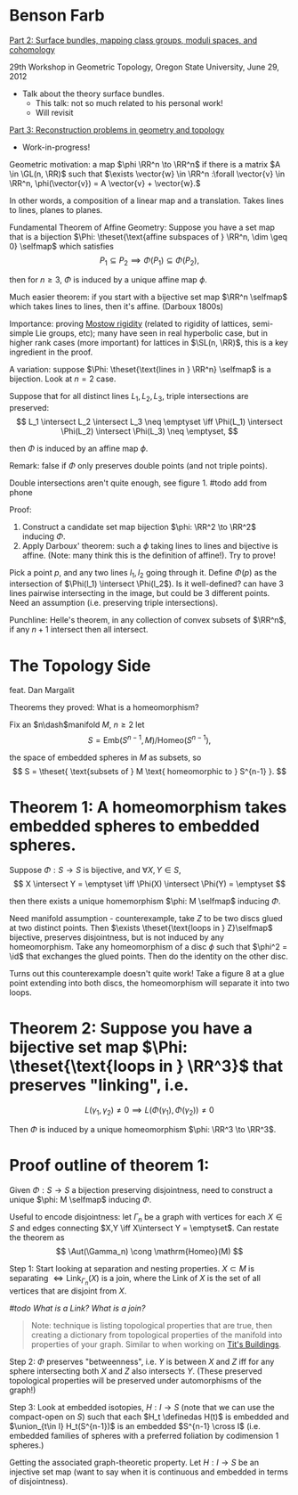 # Benson Farb

[Part 2: Surface bundles, mapping class groups, moduli spaces, and cohomology](https://www.youtube.com/watch?v=E_Ly2NWX1g8)

29th Workshop in Geometric Topology, Oregon State University, June 29, 2012

- Talk about the theory surface bundles.
  - This talk: not so much related to his personal work!
  - Will revisit

[Part 3: Reconstruction problems in geometry and topology](https://www.youtube.com/watch?v=X0XBnKBKSDI)

- Work-in-progress!

Geometric motivation: a map $\phi \RR^n \to \RR^n$ if there is a matrix $A \in \GL(n, \RR)$ such that $\exists \vector{w} \in \RR^n :\forall \vector{v} \in \RR^n, \phi(\vector{v}) = A \vector{v} + \vector{w}.$

In other words, a composition of a linear map and a translation. Takes lines to lines, planes to planes.

Fundamental Theorem of Affine Geometry:
Suppose you have a set map that is a bijection $\Phi: \theset{\text{affine subspaces of } \RR^n, \dim \geq 0} \selfmap$ which satisfies
$$
P_1 \subseteq P_2 \implies \Phi(P_1) \subseteq \Phi(P_2),
$$

then for $n\geq 3$, $\Phi$ is induced by a unique affine map $\phi$.

Much easier theorem: if you start with a bijective set map $\RR^n \selfmap$ which takes lines to lines, then it's affine. (Darboux 1800s)

Importance: proving [Mostow rigidity](https://en.wikipedia.org/wiki/Mostow_rigidity_theorem) (related to rigidity of lattices, semi-simple Lie groups, etc); many have seen in real hyperbolic case, but in higher rank cases (more important) for lattices in $\SL(n, \RR)$, this is a key ingredient in the proof.

A variation: suppose $\Phi: \theset{\text{lines in } \RR^n} \selfmap$ is a bijection. Look at $n=2$ case.

Suppose that for all distinct lines $L_1, L_2, L_3$, triple intersections are preserved:
$$
L_1 \intersect L_2 \intersect L_3 \neq \emptyset \iff \Phi(L_1) \intersect \Phi(L_2) \intersect \Phi(L_3) \neq \emptyset,
$$

then $\Phi$ is induced by an affine map $\phi$.

Remark: false if $\Phi$ only preserves double points (and not triple points).

Double intersections aren't quite enough, see figure 1. #todo add from phone

Proof:
1. Construct a candidate set map bijection $\phi: \RR^2 \to \RR^2$ inducing $\Phi$.
2. Apply Darboux' theorem: such a $\phi$ taking lines to lines and bijective is affine. (Note: many think this is the definition of affine!). Try to prove!

Pick a point $p$, and any two lines $l_1, l_2$ going through it. Define $\Phi(p)$ as the intersection of $\Phi(l_1) \intersect \Phi(l_2$). Is it well-defined? can have 3 lines pairwise intersecting in the image, but could be 3 different points. Need an assumption (i.e. preserving triple intersections).

Punchline: Helle's theorem, in any collection of convex subsets of $\RR^n$, if any $n+1$ intersect then all intersect.

# The Topology Side
feat. Dan Margalit

Theorems they proved:
What is a homeomorphism?

Fix an $n\dash$manifold $M$, $n\geq 2$ let 
$$
S = \mathrm{Emb}(S^{n-1}, M) / \mathrm{Homeo}(S^{n-1}),
$$

the space of embedded spheres in $M$ as subsets, so 
$$
S = \theset{ \text{subsets of } M \text{ homeomorphic to } S^{n-1} }.
$$

# Theorem 1: A homeomorphism takes embedded spheres to embedded spheres. 

Suppose $\Phi: S \to S$ is bijective, and $\forall X, Y \in S$,
$$
X \intersect Y = \emptyset \iff \Phi(X) \intersect \Phi(Y) = \emptyset
$$

then there exists a unique homemorphism  $\phi: M \selfmap$ inducing $\Phi$.

Need manifold assumption - counterexample, take $Z$ to be two discs glued at two distinct points. Then $\exists \theset{\text{loops in } Z}\selfmap$ bijective, preserves disjointness, but is not induced by any homeomorphism.
Take any homeomorphism of a disc $\phi$ such that $\phi^2 = \id$ that exchanges the glued points. Then do the identity on the other disc. 

Turns out this counterexample doesn't quite work! Take a figure 8 at a glue point extending into both discs, the homeomorphism will separate it into two loops.

# Theorem 2: Suppose you have a bijective set map $\Phi: \theset{\text{loops in } \RR^3}$ that preserves "linking", i.e. 
$$
L(\gamma_1, \gamma_2) \neq 0 \implies L(\Phi(\gamma_1), \Phi(\gamma_2)) \neq 0
$$

Then $\Phi$ is induced by a unique homeomorphism $\phi: \RR^3 \to \RR^3$.

# Proof outline of theorem 1:
Given $\Phi:S \to S$ a bijection preserving disjointness, need to construct a unique $\phi: M \selfmap$ inducing $\Phi$.

Useful to encode disjointness: let $\Gamma_n$ be a graph with vertices for each $X\in S$ and edges connecting $X,Y \iff X\intersect Y = \emptyset$. Can restate the theorem as
$$
\Aut(\Gamma_n) \cong \mathrm{Homeo}(M)
$$

Step 1: Start looking at separation and nesting properties. $X \subset M$ is separating $\iff \mathrm{Link}_{\Gamma_n}(X)$ is a join, where the Link of $X$ is the set of all vertices that are disjoint from $X$.

*#todo What is a Link? What is a join?*

> Note: technique is listing topological properties that are true, then creating a dictionary  from topological properties of the manifold into properties of your graph. Similar to when working on [Tit's Buildings](https://en.wikipedia.org/wiki/Building_(mathematics)#Bruhat-Tits_trees_with_complex_multiplication).

Step 2: $\Phi$ preserves "betweenness", i.e. $Y$ is between $X$ and $Z$ iff for any sphere intersecting both $X$ and $Z$ also intersects $Y$. (These preserved topological properties will be preserved under automorphisms of the graph!)

Step 3: Look at embedded isotopies, $H: I \to S$ (note that we can use the compact-open on $S$) such that each $H_t \definedas H(t)$ is embedded and $\union_{t\in I} H_t(S^{n-1})$ is an embedded $S^{n-1} \cross I$ (i.e. embedded families of spheres with a preferred foliation by codimension 1 spheres.)

Getting the associated graph-theoretic property. Let $H: I \to S$ be an injective set map (want to say when it is continuous and embedded in terms of disjointness).

